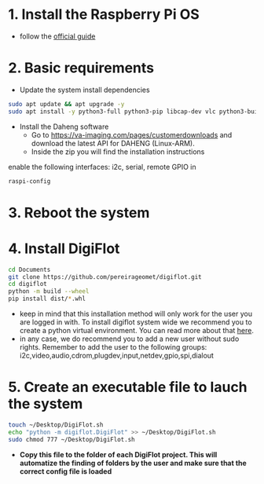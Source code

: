 # 1. Install the Raspberry Pi OS
- follow the [official guide](https://www.raspberrypi.com/software/) 

# 2. Basic requirements
- Update the system install dependencies

```bash
sudo apt update && apt upgrade -y
sudo apt install -y python3-full python3-pip libcap-dev vlc python3-build python3-picamera2 python3-pyqt5 xterm timeshift
```

- Install the Daheng software
    - Go to https://va-imaging.com/pages/customerdownloads and download the latest API for DAHENG (Linux-ARM). 
    - Inside the zip you will find the installation instructions 

enable the following interfaces: i2c, serial, remote GPIO in
```bash
raspi-config 
```
# 3. Reboot the system

# 4. Install DigiFlot

```bash
cd Documents
git clone https://github.com/pereirageomet/digiflot.git
cd digiflot
python -m build --wheel
pip install dist/*.whl
```

- keep in mind that this installation method will only work for the user you are logged in with. To install digiflot system wide we recommend you to create a python virtual environment. You can read more about that [here](https://virtualenv.pypa.io/en/latest/user_guide.html).
- in any case, we do recommend you to add a new user without sudo rights. Remember to add the user to the following groups: i2c,video,audio,cdrom,plugdev,input,netdev,gpio,spi,dialout

# 5. Create an executable file to lauch the system

```bash
touch ~/Desktop/DigiFlot.sh
echo "python -m digiflot.DigiFlot" >> ~/Desktop/DigiFlot.sh  
sudo chmod 777 ~/Desktop/DigiFlot.sh
```
- **Copy this file to the folder of each DigiFlot project. This will automatize the finding of folders by the user and make sure that the correct config file is loaded**
